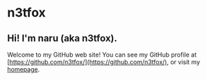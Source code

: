 # n3tfox
## Hi! I'm naru (aka n3tfox).

Welcome to my GitHub web site! You can see my GitHub profile at [https://github.com/n3tfox/](https://github.com/n3tfox/), or visit my [homepage](http://n3tfox.atwebpages.com/).
